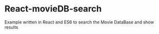 # React-movieDB-search
Example written in React and ES6 to search the Movie DataBase and show results
